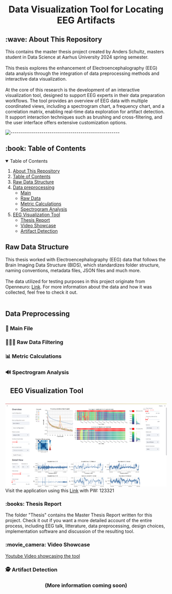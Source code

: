 <h1 align="center" id="top">Data Visualization Tool for Locating EEG Artifacts</h1>
<h2 id="wave-about-this-repository">:wave: About This Repository</h2>
This contains the master thesis project created by Anders Schultz, masters student in Data Science at Aarhus University 2024 spring semester.
<br><br>
This thesis explores the enhancement of Electroencephalography (EEG) data analysis through the integration of data preprocessing methods and interactive data visualization.
<br><br>
At the core of this research is the development of an interactive visualization tool, designed to support EEG experts in their data preparation workflows. The tool provides an overview of EEG data with multiple coordinated views, including a spectrogram chart, a frequency chart, and a correlation matrix, enabling real-time data exploration for artifact detection. It support interaction techniques such as brushing and cross-filtering, and the user interface offers extensive customization options.

![-----------------------------------------------------](https://raw.githubusercontent.com/andreasbm/readme/master/assets/lines/rainbow.png)

<h2 id="book-table-of-contents">:book: Table of Contents</h2>

<details open="open">
  <summary>Table of Contents</summary>
  <ol>
    <li><a href="#wave-about-this-repository">About This Repository</a></li>
    <li><a href="#book-table-of-contents">Table of Contents</a></li>
    <li><a href="#raw-data-structure">Raw Data Structure</a></li>
    <li>
      <a href="#data-preprocessing">Data preprocessing</a>
      <ul>
        <li><a href="#main">Main</a></li>
        <li><a href="#raw-data">Raw Data</a></li>
        <li><a href="#metric-calculations">Metric Calculations</a></li>
        <li><a href="#spectrogram analysis">Spectrogram Analysis</a></li>
      </ul>
    </li>
    <li>
      <a href="#eeg-visualization-tool">EEG Visualization Tool</a>
      <ul>
        <li><a href="#books-thesis-report">Thesis Report</a></li>
        <li><a href="#movie_camera-video-showcase">Video Showcase</a></li>
        <li><a href="#spy-artifact-detection">Artifact Detection</a></li>
      </ul>
    </li>
  </ol>
</details>

<h2 id="raw-data-structure">Raw Data Structure</h2>
This thesis worked with Electroencephalography (EEG) data that follows the Brain Imaging Data Structure (BIDS), which standardizes folder structure, naming conventions, metadata files, JSON files and much more.
<br><br>
The data utilized for testing purposes in this project originate from Openneuro: <a href="https://openneuro.org/datasets/ds004348/versions/1.0.4">Link</a>. For more information about the data and how it was collected, feel free to check it out.
<br><br>
<h2 id="data-preprocessing">Data Preprocessing</h2>
<h3 id="main">📁 Main File</h3>
<h3 id="raw-data">👩🏻‍💻 Raw Data Filtering</h3>
<h3 id="metric-calculations">📊 Metric Calculations</h3>
<h3 id="spectrogram analysis">🔊 Spectrogram Analysis</h3>
<h2 id="eeg-visualization-tool"><img src="https://seeklogo.com/images/S/streamlit-logo-1A3B208AE4-seeklogo.com.png" alt="" style="vertical-align: middle; margin-left: 10px; display: inline;" width="30"> EEG Visualization Tool</h2>
<img src="Images/overview_and_detail.png" alt="Overview and Detail" style="margin-top:10px;"/>
Visit the application using this <a href="https://eeg-visualization-tool-py-as.streamlit.app">Link</a> with PW: 123321
<h3 id="books-thesis-report">:books: Thesis Report</h3>
The folder "Thesis" contains the Master Thesis Report written for this project. Check it out if you want a more detailed account of the entire process, including EEG talk, litterature, data preprocessing, design choices, implementation software and discussion of the resulting tool. 
<h3 id="movie_camera-video-showcase">:movie_camera: Video Showcase</h3>
<a href = https://www.youtube.com/watch?v=q0UK1dZ_DFI>Youtube Video showcasing the tool</a>
<h3 id="spy-artifact-detection">🕵️ Artifact Detection</h3>

<h3 align="center">
  (More information coming soon)
</h3>







